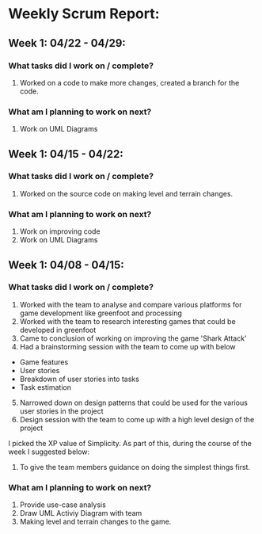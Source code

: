 # Weekly Scrum Report:

## Week 1: 04/22 - 04/29:

### What tasks did I work on / complete?

1. Worked on a code to make more changes, created a branch for the code.

### What am I planning to work on next?

1. Work on UML Diagrams

## Week 1: 04/15 - 04/22:

### What tasks did I work on / complete?

1. Worked on the source code on making level and terrain changes.

### What am I planning to work on next?

1. Work on improving code
2. Work on UML Diagrams

## Week 1: 04/08 - 04/15:

### What tasks did I work on / complete?
1. Worked with the team to analyse and compare various platforms for game development like greenfoot and processing
2. Worked with the team to research interesting games that could be developed in greenfoot 
3. Came to conclusion of working on improving the game 'Shark Attack' 
4. Had a brainstorming session with the team to come up with below
* Game features 
* User stories 
* Breakdown of user stories into tasks
* Task estimation
5. Narrowed down on design patterns that could be used for the various user stories in the project
6. Design session with the team to come up with a high level design of the project

I picked the XP value of Simplicity. As part of this, during the course of the week I suggested below:
1. To give the team members guidance on doing the simplest things first.


### What am I planning to work on next?
1. Provide use-case analysis
2. Draw UML Activiy Diagram with team
3. Making level and terrain changes to the game.
